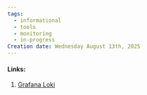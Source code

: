 ```yaml
---
tags:
  - informational
  - tools
  - monitoring
  - in-progress
Creation date: Wednesday August 13th, 2025
---
```

#### Links:
1. [Grafana Loki](https://grafana.com/docs/loki/latest/)